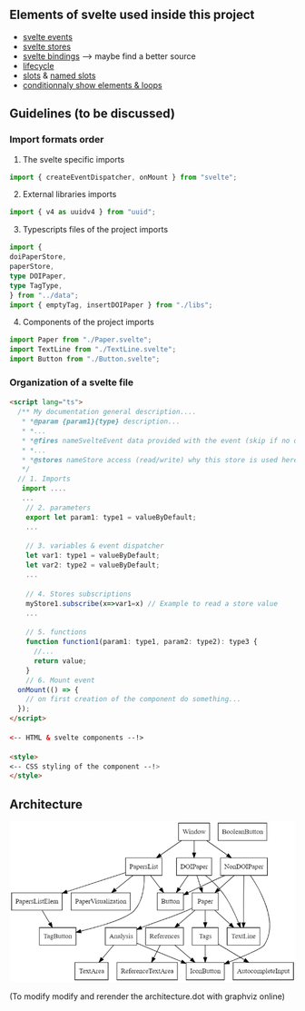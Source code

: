 ## Elements of svelte used inside this project

- [svelte events](https://svelte.dev/tutorial/component-events)
- [svelte stores](https://svelte.dev/tutorial/writable-stores)
- [svelte bindings](https://svelte.dev/repl/c233f0db93fa4f3ba3f503fefd6faa7d?version=3.16.0) --> maybe find a better source
- [lifecycle](https://svelte.dev/tutorial/onmount)
- [slots](https://svelte.dev/tutorial/slots) & [named slots](https://svelte.dev/tutorial/named-slots)
- [conditionnaly show elements & loops](https://svelte.dev/tutorial/if-blocks)


## Guidelines (to be discussed)

### Import formats order

1. The svelte specific imports
```ts
import { createEventDispatcher, onMount } from "svelte";
```
2. External libraries imports
```ts
import { v4 as uuidv4 } from "uuid";
```
3. Typescripts files of the project imports
```ts
import {
doiPaperStore,
paperStore,
type DOIPaper,
type TagType,
} from "../data";
import { emptyTag, insertDOIPaper } from "./libs";
```
4. Components of the project imports
```ts
import Paper from "./Paper.svelte";
import TextLine from "./TextLine.svelte";
import Button from "./Button.svelte";
```

### Organization of a svelte file

```html
<script lang="ts">
  /** My documentation general description....
   * *@param {param1}{type} description...
   * *...
   * *@fires nameSvelteEvent data provided with the event (skip if no data), event svelte fired (dispatch("nameEvent", data))
   * *...
   * *@stores nameStore access (read/write) why this store is used here (accessory: why not passed the arguments as parameters)
   */
  // 1. Imports
   import ....
   ...
    // 2. parameters 
    export let param1: type1 = valueByDefault;
    ...

    // 3. variables & event dispatcher
    let var1: type1 = valueByDefault;
    let var2: type2 = valueByDefault;
    ...

    // 4. Stores subscriptions
    myStore1.subscribe(x=>var1=x) // Example to read a store value
    ...

    // 5. functions
    function function1(param1: type1, param2: type2): type3 {
      //...
      return value;
    }
    // 6. Mount event
  onMount(() => {
    // on first creation of the component do something...
  });
</script>

<-- HTML & svelte components --!>

<style>
<-- CSS styling of the component --!>
</style>

```

## Architecture

![](./architecture.png)

(To modify modify and rerender the architecture.dot with graphviz online)